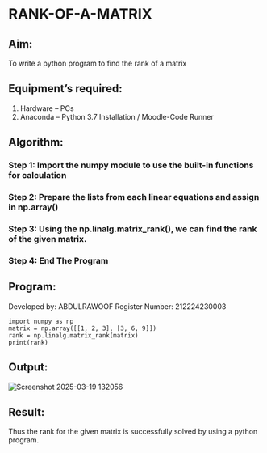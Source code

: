 # RANK-OF-A-MATRIX
## Aim:
To write a python program to find the rank of a matrix
## Equipment’s required:
1. 	Hardware – PCs
2. 	Anaconda – Python 3.7 Installation / Moodle-Code Runner
## Algorithm:
### Step 1: Import the numpy module to use the built-in functions for calculation
### Step 2: Prepare the lists from each linear equations and assign in np.array()
### Step 3: Using the np.linalg.matrix_rank(), we can find the rank of the given matrix.
### Step 4: End The Program
## Program:
Developed by: ABDULRAWOOF
Register Number: 212224230003

    import numpy as np
    matrix = np.array([[1, 2, 3], [3, 6, 9]])
    rank = np.linalg.matrix_rank(matrix)
    print(rank)
## Output: 
![Screenshot 2025-03-19 132056](https://github.com/user-attachments/assets/100d5fba-e469-4a1c-8d25-149f83435210)


## Result:
Thus the rank for the given matrix is successfully solved by  using a python program.

